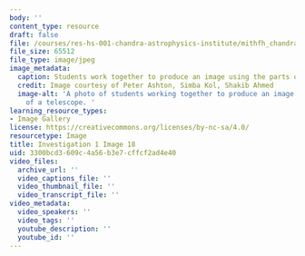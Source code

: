 ```yaml
---
body: ''
content_type: resource
draft: false
file: /courses/res-hs-001-chandra-astrophysics-institute/mithfh_chandra_inv1_foc_4.jpg
file_size: 65512
file_type: image/jpeg
image_metadata:
  caption: Students work together to produce an image using the parts of a telescope.
  credit: Image courtesy of Peter Ashton, Simba Kol, Shakib Ahmed
  image-alt: 'A photo of students working together to produce an image using the parts
    of a telescope. '
learning_resource_types:
- Image Gallery
license: https://creativecommons.org/licenses/by-nc-sa/4.0/
resourcetype: Image
title: Investigation 1 Image 18
uid: 3300bcd3-609c-4a56-b3e7-cffcf2ad4e40
video_files:
  archive_url: ''
  video_captions_file: ''
  video_thumbnail_file: ''
  video_transcript_file: ''
video_metadata:
  video_speakers: ''
  video_tags: ''
  youtube_description: ''
  youtube_id: ''
---
```


